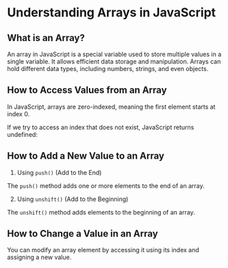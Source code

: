 # Understanding Arrays in JavaScript

## What is an Array?
An array in JavaScript is a special variable used to store multiple values in a single variable. It allows efficient data storage and manipulation. Arrays can hold different data types, including numbers, strings, and even objects.

## How to Access Values from an Array

In JavaScript, arrays are zero-indexed, meaning the first element starts at index 0.

If we try to access an index that does not exist, JavaScript returns undefined:

## How to Add a New Value to an Array

1. Using `push()` (Add to the End)
   
The `push()` method adds one or more elements to the end of an array.

2. Using `unshift()` (Add to the Beginning)

The `unshift()` method adds elements to the beginning of an array.

## How to Change a Value in an Array

You can modify an array element by accessing it using its index and assigning a new value.
